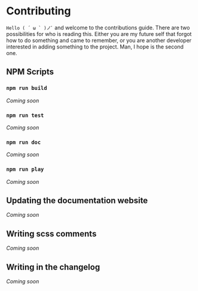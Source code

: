 # Contributing

``Hello ( ´ ω ` )ノﾞ`` and welcome to the contributions guide. There are two possibilities for who is reading this. Either you are my future self that forgot how to do something and came to remember, or you are another developer interested in adding something to the project. Man, I hope is the second one.

## NPM Scripts

### `npm run build`
*Coming soon*

### `npm run test`
*Coming soon*

### `npm run doc`
*Coming soon*

### `npm run play`
*Coming soon*

## Updating the documentation website
*Coming soon*

## Writing scss comments
*Coming soon*

## Writing in the changelog 
*Coming soon*